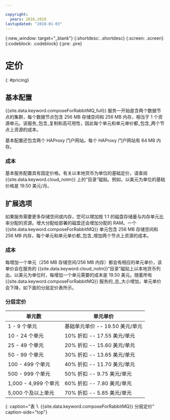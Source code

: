 ```yaml
---

copyright:
  years: 2016,2018
lastupdated: "2018-01-03"
---
```


{:new_window: target="_blank"}
{:shortdesc: .shortdesc}
{:screen: .screen}
{:codeblock: .codeblock}
{:pre: .pre}

# 定价
{: #pricing}

## 基本配置
{{site.data.keyword.composeForRabbitMQ_full}} 服务一开始是含两个数据节点的集群，每个数据节点包含 256 MB 存储空间和 256 MB 内存，相当于 1 个资源单元。该服务_包含_复制和高可用性，因此每个单元和单元单价都_包含_两个节点上资源的成本。

基本配置还包含两个 HAProxy 门户网站。每个 HAProxy 门户网站有 64 MB 内存。

### 成本
基本服务配置具有固定价格。有关以本地货币为单位的基础定价，请查阅 {{site.data.keyword.cloud_notm}} 上的“目录”磁贴。例如，以美元为单位的基础价格是 19.50 美元/月。

## 扩展选项
如果服务需要更多存储空间或内存，您可以增加按 1:1 的磁盘存储量与内存单元比率分配的资源。增大分配给部署的磁盘还会增加分配的 RAM。一个 {{site.data.keyword.composeForRabbitMQ}} 单元包含 256 MB 存储空间和 256 MB 内存，每个单元和单元单价都_包含_增加两个节点上资源的成本。

### 成本
每增加一个单元（256 MB 存储空间/256 MB 内存）都会有相应的单元单价，该单价会在服务的 {{site.data.keyword.cloud_notm}}“目录”磁贴上以本地货币列出。以美元为单位时，每增加一个单元需要的成本是 19.50 美元。随着所有 {{site.data.keyword.composeForRabbitMQ}} 服务的_总_大小增加，单元单价会下降，如下面的分层定价表所示。

### 分层定价
单元数|单元单价
----------|-----------
1 - 9 个单元|基础单元单价 -- 19.50 美元/单元
10 - 24 个单元|10% 折扣 -- 17.55 美元/单元
25 - 49 个单元|20% 折扣 -- 15.60 美元/单元
50 - 99 个单元|30% 折扣 -- 13.65 美元/单元
100 - 499 个单元|40% 折扣 -- 11.70 美元/单元
500 - 999 个单元|50% 折扣 -- 9.75 美元/单元
1,000 - 4,999 个单元|60% 折扣 -- 7.80 美元/单元
5,000 个及以上单元|70% 折扣 -- 5.85 美元/单元
{: caption="表 1. {{site.data.keyword.composeForRabbitMQ}} 分层定价" caption-side="top"}

